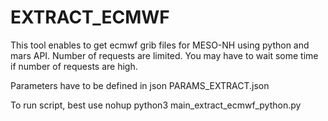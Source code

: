 # EXTRACT_ECMWF

This tool enables to get ecmwf grib files for MESO-NH using python and mars API.
Number of requests are limited. You may have to wait some time if number of requests are high.

Parameters have to be defined in json PARAMS_EXTRACT.json

To run script, best use nohup python3 main_extract_ecmwf_python.py
